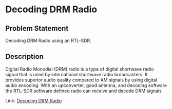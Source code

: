 # Decoding DRM Radio
## Problem Statement
Decoding DRM Radio using an RTL-SDR.
## Description
Digital Radio Monodial (DRM) radio is a type of digital shortwave radio signal that is used by international shortwave radio broadcasters. It provides superior audio quality compared to AM signals by using digital audio encoding. With an upconverter, good antenna, and decoding software the RTL-SDR software defined radio can receive and decode DRM signals

Link: [Decoding DRM Radio](https://www.rtl-sdr.com/tutorial-drm-radio-using-rtl-sdr/)
